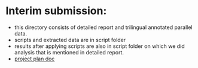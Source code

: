 # Interim submission:


* this directory consists of detailed report and trilingual annotated parallel data. 
* scripts and extracted data are in script folder
* results after applying scripts are also in script folder on which we did analysis that is mentioned in detailed report. 
* [project plan doc](https://github.com/veeral-agarwal/LTU-Project/blob/main/project_plan/project_plan.pdf)
